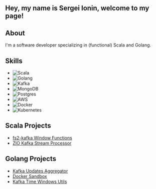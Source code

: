 ## Hey, my name is Sergei Ionin, welcome to my page!
## About
I'm a software developer specializing in (functional) Scala and Golang. 

## Skills
- ![Scala](https://img.shields.io/badge/Scala-Programming-red)
- ![Golang](https://img.shields.io/badge/Golang-Programming-blue)
- ![Kafka](https://img.shields.io/badge/Kafka-MessageBroker-black)
- ![MongoDB](https://img.shields.io/badge/MongoDB-Database-green)
- ![Postgres](https://img.shields.io/badge/Postgres-Database-green)
- ![AWS](https://img.shields.io/badge/AWS-Cloud-yellow)
- ![Docker](https://img.shields.io/badge/Docker-Containerization-blue)
- ![Kubernetes](https://img.shields.io/badge/Kubernetes-Containerization-blue)

## Scala Projects
- [fs2-kafka Window Functions](https://github.com/SergeiIonin/fs2-kafka-window-functions)
- [ZIO Kafka Stream Processor](https://github.com/SergeiIonin/ZioKafkaStreamProcessor_sionin/tree/master)

## Golang Projects
- [Kafka Updates Aggregator](https://github.com/SergeiIonin/kafka_updates_aggregator)
- [Docker Sandbox](https://github.com/SergeiIonin/docker_sandbox)
- [Kafka Time Windows Utils](https://github.com/SergeiIonin/golang_kafka_window_utils)

<!--
**SergeiIonin/SergeiIonin** is a ✨ _special_ ✨ repository because its `README.md` (this file) appears on your GitHub profile.

Here are some ideas to get you started:

- 🔭 I’m currently working on ...
- 🌱 I’m currently learning ...
- 👯 I’m looking to collaborate on ...
- 🤔 I’m looking for help with ...
- 💬 Ask me about ...
- 📫 How to reach me: ...
- 😄 Pronouns: ...
- ⚡ Fun fact: ...
-->
